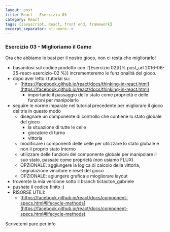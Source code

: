 ```yaml
---
layout: post
title: React - Esercizio 03
category: React
tags: [Javascript, React, front end, framework]
excerpt_separator: <!--more-->
---
```


### Esercizio 03 - Miglioriamo il Game

Ora che abbiamo le basi per il nostro gioco, non ci resta che migliorarlo!
<!--more-->

* basandosi sul codice prodotto con l'[Esercizio 02]({% post_url 2016-06-25-react-esercizio-02 %}) incrementeremo le funzionalità del gioco.
* dopo aver letto i tutorial su:
    * [https://facebook.github.io/react/docs/thinking-in-react.html](https://facebook.github.io/react/docs/thinking-in-react.html)
        * importante il passaggio dello stato come proprietà e delle funzioni per manipolarlo
* seguire le norme imparate nel tutorial precedente per migliorare il gioco del tris in questo modo
    * disegnare un componente di controllo che contiene lo stato globale del gioco
      * la situazione di tutte le celle
      * giocatore di turno
      * vittoria
    * modificare i componenti delle celle per utilizzare lo stato globale e non il proprio stato interno
    * utilizzare delle funzioni del componente globale per manipolare il suo stato, passate come proprietà (non usiamo FLUX)
    * OPZIONALE: aggiungere la logica di calcolo della vittoria, segnalazione vincitore e reset del gioco
    * OPZIONALE: agiungere grafica e miogliorare layout
* troverete la mia versione sotto il branch tictactoe_gabriele
* pushate il codice finito :)
* RISORSE UTILI:
    * [https://facebook.github.io/react/docs/component-specs.html#lifecycle-methods](https://facebook.github.io/react/docs/component-specs.html#lifecycle-methods)

Scrivetemi pure per info
